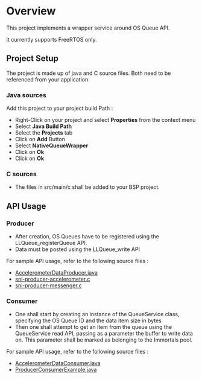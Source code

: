 # Overview

This project implements a wrapper service around OS Queue API.

It currently supports FreeRTOS only.

## Project Setup

The project is made up of java and C source files. Both need to be referenced from your application.

### Java sources

Add this project to your project build Path :

* Right-Click on your project and select **Properties** from the context menu
* Select **Java Build Path**
* Select the **Projects** tab
* Click on **Add** Button
* Select **NativeQueueWrapper**
* Click on **Ok**
* Click on **Ok** 

### C sources

* The files in src/main/c shall be added to your BSP project.

## API Usage

### Producer

* After creation, OS Queues have to be registered using the LLQueue_registerQueue API.
* Data must be posted using the LLQueue_write API

For sample API usage, refer to the following source files :
* [AccelerometerDataProducer.java](/ProducerConsumerUsingSNIAndImmortals/src/main/java/com/microej/examples/java2c/AccelerometerDataProducer.java)
* [sni-producer-accelerometer.c](/ProducerConsumerUsingSNIAndImmortals/src/main/c/sni-producer-accelerometer.c)
* [sni-producer-messenger.c](/ProducerConsumerUsingSNIAndImmortals/src/main/c/sni-producer-messenger.c)

### Consumer

* One shall start by creating an instance of the QueueService class, specifying the OS Queue ID and the data item size in bytes
* Then one shall attempt to get an item from the queue using the QueueService read API, passing as a parameter the buffer to write data on. This parameter shall be marked as belonging to the Immortals pool.

For sample API usage, refer to the following source files :
* [AccelerometerDataConsumer.java](/ProducerConsumerUsingSNIAndImmortals/src/main/java/com/microej/examples/java2c/AccelerometerDataConsumer.java)
* [ProducerConsumerExample.java](/ProducerConsumerUsingSNIAndImmortals/src/main/java/com/microej/examples/java2c/ProducerConsumerExample.java)
